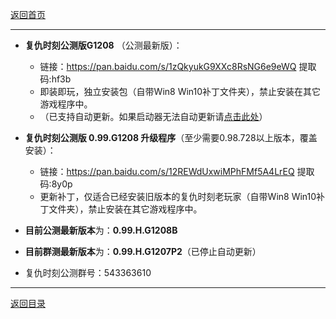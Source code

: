[返回首页](./Home)
***

- **复仇时刻公测版G1208** （公测最新版）：
  - 链接：https://pan.baidu.com/s/1zQkyukG9XXc8RsNG6e9eWQ 提取码:hf3b
  - 即装即玩，独立安装包（自带Win8 Win10补丁文件夹），禁止安装在其它游戏程序中。
  - （已支持自动更新。如果启动器无法自动更新请[点击此处](./启动器无法获取更新)）

- **复仇时刻公测版 0.99.G1208 升级程序**（至少需要0.98.728以上版本，覆盖安装）：
  - 链接：https://pan.baidu.com/s/12REWdUxwiMPhFMf5A4LrEQ 提取码:8y0p
  - 更新补丁，仅适合已经安装旧版本的复仇时刻老玩家（自带Win8 Win10补丁文件夹），禁止安装在其它游戏程序中。
  


- **目前公测最新版本**为：**0.99.H.G1208B**
- **目前群测最新版本**为：**0.99.H.G1207P2**（已停止自动更新）

- 复仇时刻公测群号：543363610

***
[返回目录](./常见问题指南)

